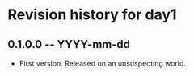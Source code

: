 # Revision history for day1

## 0.1.0.0  -- YYYY-mm-dd

* First version. Released on an unsuspecting world.
